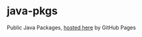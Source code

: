# java-pkgs
Public Java Packages, [hosted here](http://actioniq.github.io/java-pkgs) by GitHub Pages
